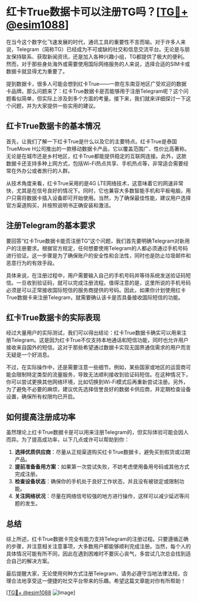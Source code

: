 # 红卡True数据卡可以注册TG吗？[[TG💪+ @esim1088](https://t.me/s/esim1088)]

在当今这个数字化飞速发展的时代，通讯工具的重要性不言而喻。对于许多人来说，Telegram（简称TG）已经成为不可或缺的社交和信息交流平台。无论是与朋友保持联系、获取新闻资讯，还是加入各种兴趣小组，TG都提供了极大的便利。然而，对于那些身处海外或需要使用国际网络服务的人来说，选择合适的SIM卡或数据卡就显得尤为重要了。

提到数据卡，很多人可能会想到红卡True——一款在东南亚地区广受欢迎的数据卡品牌。那么问题来了：红卡True数据卡是否能够用于注册Telegram呢？这个问题看似简单，但实际上涉及到多个方面的考量。接下来，我们就来详细探讨一下这个问题，并为大家提供一些实用的建议。

## 红卡True数据卡的基本情况

首先，让我们了解一下红卡True是什么以及它的主要特点。红卡True是泰国TrueMove H公司推出的一款移动数据卡产品，它以覆盖范围广、性价比高著称。无论是在城市还是乡村地区，红卡True都能提供稳定的互联网连接。此外，这款数据卡还支持多种上网方式，包括Wi-Fi热点共享、手机热点等，非常适合需要经常在外办公或者旅行的人群。

从技术角度来看，红卡True采用的是4G LTE网络技术，这意味着它的网速非常快，尤其是在信号良好的情况下。同时，它也兼容大多数智能手机和平板电脑，用户只需将数据卡插入设备即可开始使用。当然，为了确保最佳性能，建议用户选择官方渠道购买，并按照说明书正确安装和激活。

## 注册Telegram的基本要求

要回答“红卡True数据卡能否注册TG”这个问题，我们首先要明确Telegram对新用户的注册要求。根据官方规定，任何想要使用Telegram的人都必须通过手机号码进行验证。这一步骤是为了确保账户的安全性和合法性，同时也是防止垃圾邮件和恶意行为的有效手段。

具体来说，在注册过程中，用户需要输入自己的手机号码并等待系统发送验证码短信。一旦收到验证码，就可以完成注册流程。值得注意的是，这里所说的手机号码必须是可以正常接收国际短信的服务商提供的号码。因此，如果你计划使用红卡True数据卡来注册Telegram，就需要确认该卡是否具备接收国际短信的功能。

## 红卡True数据卡的实际表现

经过大量用户的实际测试，我们可以得出结论：红卡True数据卡确实可以用来注册Telegram。这是因为红卡True不仅支持本地通话和短信功能，同时也允许用户接收来自国外的短信。这对于那些希望通过数据卡实现无国界通信需求的用户而言无疑是一个好消息。

不过，在实际操作中，还是需要注意一些细节。例如，某些国家或地区的运营商可能会限制特定类型的流量服务，导致无法顺利接收到验证码短信。在这种情况下，你可以尝试更换其他网络环境，比如切换到Wi-Fi模式后再重新尝试注册。另外，为了避免不必要的麻烦，建议优先选择信誉良好的数据卡供应商，并定期检查设备设置，确保所有权限均已开启。

## 如何提高注册成功率

虽然理论上红卡True数据卡是可以用来注册Telegram的，但实际体验可能会因人而异。为了提高成功率，以下几点或许可以帮助到你：

1. **选择优质供应商**：尽量从正规渠道购买红卡True数据卡，避免买到假货或过期产品。
2. **提前准备备用方案**：如果第一次尝试失败，不妨考虑使用备用号码或其他方式完成注册。
3. **检查设备状态**：确保你的手机处于良好工作状态，并且没有被锁定或限制功能。
4. **关注网络状况**：尽量在网络信号较强的地方进行操作，这样可以减少延迟等问题的发生。

## 总结

综上所述，红卡True数据卡完全有能力支持Telegram的注册过程。只要遵循正确的步骤，并注意相关注意事项，大多数用户都能够顺利完成注册。当然，每个人的具体情况可能有所不同，因此在遇到困难时不要灰心丧气，多尝试几次总会找到适合自己的解决方案。

最后提醒大家，无论使用何种方式注册Telegram，请务必遵守当地法律法规，合理合法地享受这一便捷的社交平台带来的乐趣。希望这篇文章能对你有所帮助！

[[TG💪+ @esim1088](https://t.me/s/esim1088) ![Image](https://i.postimg.cc/4NQfJmqS/Snipaste-2025-05-13-00-14-12.png)]
